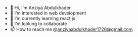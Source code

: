 - 👋 Hi, I’m Anziya Abdulkhader
- 👀 I’m interested in web development
- 🌱 I’m currently learning react js
- 💞️ I’m looking to collaborate 
- 📫 How to reach me @anziyaabdulkhader1726@gmail.com

<!---
anziyaabdulkhader2000/anziyaabdulkhader2000 is a ✨ special ✨ repository because its `README.md` (this file) appears on your GitHub profile.
You can click the Preview link to take a look at your changes.
--->
